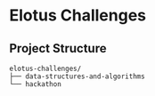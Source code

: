 # Elotus Challenges

## Project Structure

```
elotus-challenges/
├── data-structures-and-algorithms
└── hackathon
```
